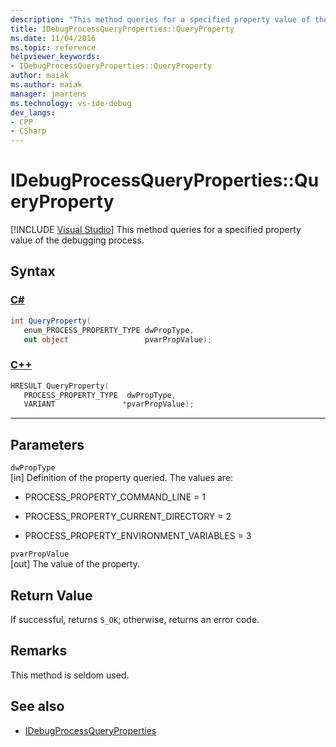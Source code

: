 ```yaml
---
description: "This method queries for a specified property value of the debugging process."
title: IDebugProcessQueryProperties::QueryProperty
ms.date: 11/04/2016
ms.topic: reference
helpviewer_keywords:
- IDebugProcessQueryProperties::QueryProperty
author: maiak
ms.author: maiak
manager: jmartens
ms.technology: vs-ide-debug
dev_langs:
- CPP
- CSharp
---
```

# IDebugProcessQueryProperties::QueryProperty

 [!INCLUDE [Visual Studio](~/includes/applies-to-version/vs-windows-only.md)]
This method queries for a specified property value of the debugging process.

## Syntax

### [C#](#tab/csharp)
```csharp
int QueryProperty(
   enum_PROCESS_PROPERTY_TYPE dwPropType,
   out object                 pvarPropValue);
```
### [C++](#tab/cpp)
```cpp
HRESULT QueryProperty(
   PROCESS_PROPERTY_TYPE  dwPropType,
   VARIANT               *pvarPropValue);
```
---

## Parameters
`dwPropType`\
[in] Definition of the property queried. The values are:

- PROCESS_PROPERTY_COMMAND_LINE = 1

- PROCESS_PROPERTY_CURRENT_DIRECTORY = 2

- PROCESS_PROPERTY_ENVIRONMENT_VARIABLES = 3

`pvarPropValue`\
[out] The value of the property.

## Return Value
 If successful, returns `S_OK`; otherwise, returns an error code.

## Remarks
 This method is seldom used.

## See also
- [IDebugProcessQueryProperties](../../../extensibility/debugger/reference/idebugprocessqueryproperties.md)
